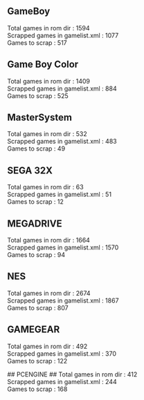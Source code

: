 ## GameBoy ##
Total games in rom dir : 1594  
Scrapped games in gamelist.xml : 1077  
Games to scrap : 517  

## Game Boy Color ##
Total games in rom dir : 1409  
Scrapped games in gamelist.xml : 884  
Games to scrap : 525  

## MasterSystem ##
Total games in rom dir : 532  
Scrapped games in gamelist.xml : 483  
Games to scrap : 49  

## SEGA 32X ##
Total games in rom dir : 63  
Scrapped games in gamelist.xml : 51  
Games to scrap : 12  

## MEGADRIVE ##
Total games in rom dir : 1664   
Scrapped games in gamelist.xml : 1570   
Games to scrap : 94   

## NES ##
Total games in rom dir : 2674  
Scrapped games in gamelist.xml : 1867  
Games to scrap : 807  

## GAMEGEAR ##
Total games in rom dir : 492  
Scrapped games in gamelist.xml : 370  
Games to scrap : 122  

## PCENGINE ##
Total games in rom dir : 412   
Scrapped games in gamelist.xml : 244  
Games to scrap : 168  
